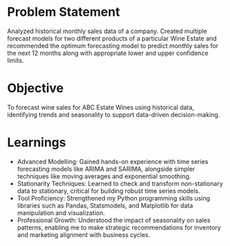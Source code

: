 # Problem Statement
Analyzed historical monthly sales data of a company. Created multiple forecast models for two different products of a particular Wine Estate and recommended the optimum forecasting model to predict monthly sales for the next 12 months along with appropriate lower and upper confidence limits.
# Objective
To forecast wine sales for ABC Estate Wines using historical data, identifying trends and seasonality to support data-driven decision-making.
# Learnings
* Advanced Modelling: Gained hands-on experience with time series forecasting models like ARIMA and SARIMA, alongside simpler techniques like moving averages and exponential smoothing.
* Stationarity Techniques: Learned to check and transform non-stationary data to stationary, critical for building robust time series models.
* Tool Proficiency: Strengthened my Python programming skills using libraries such as Pandas, Statsmodels, and Matplotlib for data manipulation and visualization.
* Professional Growth: Understood the impact of seasonality on sales patterns, enabling me to make strategic recommendations for inventory and marketing alignment with business cycles.
